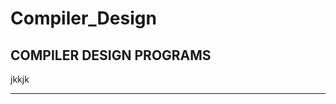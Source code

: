 # Compiler_Design
COMPILER DESIGN PROGRAMS
------------------------------------


jkkjk

---------------------------------
